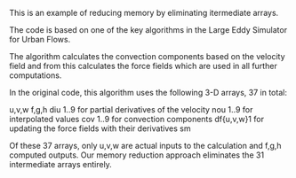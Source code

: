 This is an example of reducing memory by eliminating itermediate arrays.

The code is based on one of the key algorithms in the Large Eddy Simulator for Urban Flows.

The algorithm calculates the convection components based on the velocity field and from this calculates the force fields which are used in all further computations. 

In the original code, this algorithm uses the following 3-D arrays, 37 in total:

u,v,w
f,g,h
diu 1..9 for partial derivatives of the velocity
nou 1..9 for interpolated values
cov 1..9 for convection components
df{u,v,w}1 for updating the force fields with their derivatives 
sm 

Of these 37 arrays, only u,v,w are actual inputs to the calculation and f,g,h computed outputs. Our memory reduction approach eliminates the 31 intermediate arrays entirely. 


